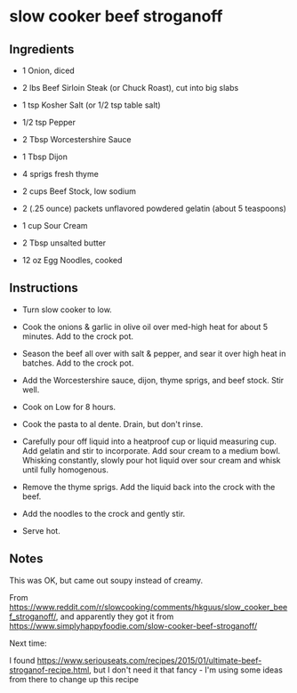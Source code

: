 # slow cooker beef stroganoff

## Ingredients

* 1 Onion, diced
* 2 lbs Beef Sirloin Steak (or Chuck Roast), cut into big slabs
* 1 tsp Kosher Salt (or 1/2 tsp table salt)
* 1/2 tsp Pepper
* 2 Tbsp Worcestershire Sauce
* 1 Tbsp Dijon
* 4 sprigs fresh thyme
* 2 cups Beef Stock, low sodium

* 2 (.25 ounce) packets unflavored powdered gelatin (about 5 teaspoons)
* 1 cup Sour Cream
* 2 Tbsp unsalted butter

* 12 oz Egg Noodles, cooked


## Instructions

* Turn slow cooker to low.
 
* Cook the onions & garlic in olive oil over med-high heat for about 5 minutes. Add to the crock pot.

* Season the beef all over with salt & pepper, and sear it over high heat in batches. Add to the crock pot.

* Add the Worcestershire sauce, dijon, thyme sprigs, and beef stock. Stir well.

* Cook on Low for 8 hours.

* Cook the pasta to al dente. Drain, but don't rinse.

* Carefully pour off liquid into a heatproof cup or liquid measuring cup. Add gelatin and stir to incorporate. Add sour cream to a medium bowl. Whisking constantly, slowly pour hot liquid over sour cream and whisk until fully homogenous.

* Remove the thyme sprigs. Add the liquid back into the crock with the beef.

* Add the noodles to the crock and gently stir.

* Serve hot.

    
## Notes

This was OK, but came out soupy instead of creamy.

From https://www.reddit.com/r/slowcooking/comments/hkguus/slow_cooker_beef_stroganoff/, and apparently they got it from https://www.simplyhappyfoodie.com/slow-cooker-beef-stroganoff/

Next time:

I found https://www.seriouseats.com/recipes/2015/01/ultimate-beef-stroganof-recipe.html, but I don't need it that fancy - I'm using some ideas from there to change up this recipe
